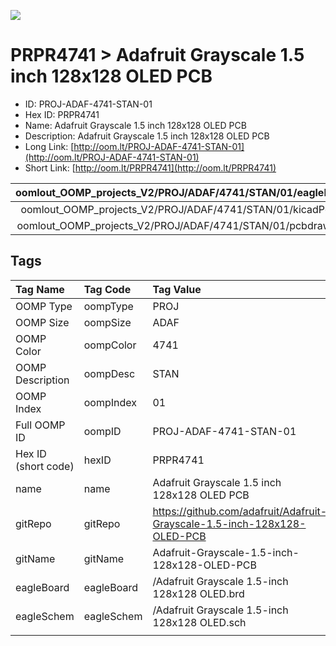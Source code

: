 


  
![][im]
# PRPR4741 > Adafruit Grayscale 1.5 inch 128x128 OLED PCB

- ID: PROJ-ADAF-4741-STAN-01
- Hex ID: PRPR4741
- Name: Adafruit Grayscale 1.5 inch 128x128 OLED PCB
- Description: Adafruit Grayscale 1.5 inch 128x128 OLED PCB
- Long Link: [http://oom.lt/PROJ-ADAF-4741-STAN-01](http://oom.lt/PROJ-ADAF-4741-STAN-01)
- Short Link: [http://oom.lt/PRPR4741](http://oom.lt/PRPR4741)
  

|oomlout_OOMP_projects_V2/PROJ/ADAF/4741/STAN/01/eagleImage.png|oomlout_OOMP_projects_V2/PROJ/ADAF/4741/STAN/01/eagleSchemImage.png|oomlout_OOMP_projects_V2/PROJ/ADAF/4741/STAN/01/kicadPcb3dFront.png|oomlout_OOMP_projects_V2/PROJ/ADAF/4741/STAN/01/kicadPcb3dBack.png|
| :---: | :---: | :---: | :---: |
|oomlout_OOMP_projects_V2/PROJ/ADAF/4741/STAN/01/kicadPcb3d.png|oomlout_OOMP_projects_V2/PROJ/ADAF/4741/STAN/01/bomBack.png|oomlout_OOMP_projects_V2/PROJ/ADAF/4741/STAN/01/bomFront.png|oomlout_OOMP_projects_V2/PROJ/ADAF/4741/STAN/01/pcbdraw.svg|
|oomlout_OOMP_projects_V2/PROJ/ADAF/4741/STAN/01/pcbdrawBack.svg||||

## Tags
  

|Tag Name|Tag Code|Tag Value|
| :--- | :--- | :--- |
|OOMP Type|oompType|PROJ|
|OOMP Size|oompSize|ADAF|
|OOMP Color|oompColor|4741|
|OOMP Description|oompDesc|STAN|
|OOMP Index|oompIndex|01|
|Full OOMP ID|oompID|PROJ-ADAF-4741-STAN-01|
|Hex ID (short code)|hexID|PRPR4741|
|name|name|Adafruit Grayscale 1.5 inch 128x128 OLED PCB|
|gitRepo|gitRepo|https://github.com/adafruit/Adafruit-Grayscale-1.5-inch-128x128-OLED-PCB|
|gitName|gitName|Adafruit-Grayscale-1.5-inch-128x128-OLED-PCB|
|eagleBoard|eagleBoard|/Adafruit Grayscale 1.5-inch 128x128 OLED.brd|
|eagleSchem|eagleSchem|/Adafruit Grayscale 1.5-inch 128x128 OLED.sch|
||||



[im]: PROJ/ADAF/4741/STAN/01/kicadPcb3d_450.png
